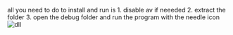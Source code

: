 all you need to do to install and run is 1. disable av if neeeded 2. extract the folder 3. open the debug folder and run the program with the needle icon
![dll](https://github.com/user-attachments/assets/353ee4b7-e9ba-47c2-a0b8-397658d03136)
